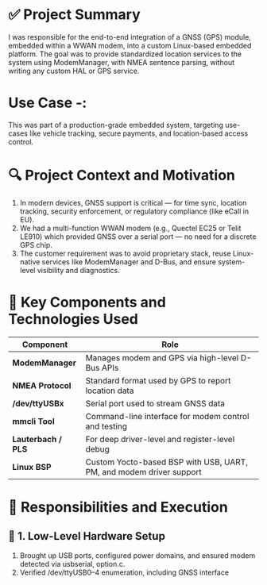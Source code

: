 ✅ Project Summary
======================================================================================================
I was responsible for the end-to-end integration of a GNSS (GPS) module, embedded within a WWAN modem, into a custom Linux-based embedded platform. The goal was to provide standardized location services to the system using ModemManager, with NMEA sentence parsing, without writing any custom HAL or GPS service.

Use Case -:
==============
This was part of a production-grade embedded system, targeting use-cases like vehicle tracking, secure payments, and location-based access control.

🔍 Project Context and Motivation
======================================================================================================
1. In modern devices, GNSS support is critical — for time sync, location tracking, security
     enforcement, or regulatory compliance (like eCall in EU).
2. We had a multi-function WWAN modem (e.g., Quectel EC25 or Telit LE910) which provided GNSS over a
    serial port — no need for a discrete GPS chip.
3. The customer requirement was to avoid proprietary stack, reuse Linux-native services like 
    ModemManager and D-Bus, and ensure system-level visibility and diagnostics.

🧩 Key Components and Technologies Used
======================================================================================================
| Component            | Role                                                                |
| -------------------- | ------------------------------------------------------------------- |
| **ModemManager**     | Manages modem and GPS via high-level D-Bus APIs                     |
| **NMEA Protocol**    | Standard format used by GPS to report location data                 |
| **/dev/ttyUSBx**     | Serial port used to stream GNSS data                                |
| **mmcli Tool**       | Command-line interface for modem control and testing                |
| **Lauterbach / PLS** | For deep driver-level and register-level debug                      |
| **Linux BSP**        | Custom Yocto-based BSP with USB, UART, PM, and modem driver support |

🔧 Responsibilities and Execution
======================================================================================================

📌 1. Low-Level Hardware Setup
--------------------------------
1. Brought up USB ports, configured power domains, and ensured modem detected via usbserial, option.c.
2. Verified /dev/ttyUSB0–4 enumeration, including GNSS interface

